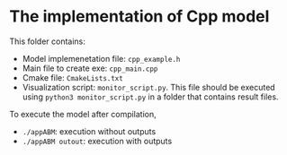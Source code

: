 
# The implementation of Cpp model
This folder contains:
- Model implemenetation file: `cpp_example.h`
- Main file to create exe: `cpp_main.cpp`
- Cmake file: `CmakeLists.txt`
- Visualization script: `monitor_script.py`. This file should be executed using `python3 monitor_script.py` in a folder that contains result files.

To execute the model after compilation,
- `./appABM`: execution without outputs
- `./appABM outout`: execution with outputs